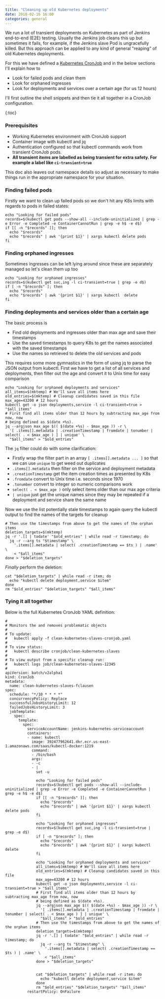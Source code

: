 ```yaml
---
title: "Cleaning up old Kubernetes deployments"
date: 2018-02-16 16:00
categories: general
---
```


We run a lot of transient deployments on Kubernetes as part of Jenkins
end-to-end (E2E) testing. Usually the Jenkins job cleans this up but sometimes
it fails, for example, if the Jenkins slave Pod is ungracefully killed. But this
approach can be applied to any kind of general "reaping" of old Kubernetes
deployments.

For this we have defined a [Kubernetes
CronJob](https://kubernetes.io/docs/concepts/workloads/controllers/cron-jobs/)
and in the below sections I'll explain how to

- Look for failed pods and clean them
- Look for orphaned ingresses
- Look for deployments and services over a certain age (for us 12 hours)

I'll first outline the shell snippets and then tie it all together in a CronJob
configuration.

{:toc}

### Prerequisites

- Working Kubernetes environment with CronJob support
- Container image with kubectl and jq
- Authentication configured so that kubectl commands work from transient CronJob
    pods.
- **All transient items are labelled as being transient for extra safety. For
    example a label like `ci-transient=true`**

This doc also leaves out namespace details so adjust as necessary to make things
run in the appropriate namespace for your situation.

### Finding failed pods

Firstly we want to clean up failed pods so we don't hit any K8s limits with
regards to pods in failed states:


```
echo "Looking for failed pods"
records=$(kubectl get pods --show-all --include-uninitialized | grep -e Error -e Completed -e ContainerCannotRun | grep -e h$ -e d$)
if [[ -n "$records" ]]; then
  echo "$records"
  echo "$records" | awk '{print $1}' | xargs kubectl delete pods
fi
```

### Finding orphaned ingresses

Sometimes ingresses can be left lying around since these are separately managed
so let's clean them up too

```
echo "Looking for orphaned ingresses"
records=$(kubectl get svc,ing -l ci-transient=true | grep -e d$)
if [ -n "$records" ]; then
  echo "$records"
  echo "$records" | awk '{print $1}' | xargs kubectl  delete
fi
```

### Finding deployments and services older than a certain age

The basic process is

- Find old deployments and ingresses older than max age and save their
    timestamps
- Use the saved timestamps to query K8s to get the names associated with the
    saved timestamps
- Use the names so retrieved to delete the old services and pods

This requires some more gymnastics in the form of using jq to parse the JSON
output from kubectl. First we have to get a list of all services and
deployments, then filter out the age and convert it to Unix time for easy
comparison

```
echo "Looking for orphaned deployments and services"
all_items=$(mktemp) # We'll save all items here
old_entries=$(mktemp) # Cleanup candidates saved in this file
max_age=43200 # 12 hours
kubectl get -o json deployments,service -l ci-transient=true > "$all_items"
# First find all items older than 12 hours by subtracting max_age from now, now
# being defined as $(date +%s).
jq --argjson max_age $(( $(date +%s) - $max_age )) -r \
  '[ .items[].metadata | .creationTimestamp | fromdate | tonumber | select( . < $max_age ) ] | unique' \
  "$all_items" > "$old_entries"
```

The `jq` filter could do with some clarification:

- Firstly wrap the filter part in an array `[ .items[].metadata ... ]` so that we can use `unique` to get
    weed out duplicates
- `.items[].metadata` then filter on the service and deployment metadata
- `.creationTimestamp` get the item creation times as presented by K8s
- `.fromdate` convert to Unix time i.e. seconds since 1970
- `.tonumber` convert to integer so numeric comparisons work
- `select( . < $max_age )` only select items older than our max age criteria
- `| unique` just get the unique names since they may be repeated if a
    deployment and service share the same name

Now we use the list potentially stale timestamps to again query the kubectl
output to find the names of the targets for cleanup

```
# Then use the timestamps from above to get the names of the orphan items
deletion_targets=$(mktemp)
jq -r '.[] | todate' "$old_entries" | while read -r timestamp; do
  jq -r --arg ts "$timestamp" \
    '.items[].metadata | select( .creationTimestamp == $ts ) | .name' \
    < "$all_items"
done > "$deletion_targets"
```

*Finally* perform the deletion:

```
cat "$deletion_targets" | while read -r item; do
  echo "kubectl delete deployment,service $item"
done
rm "$old_entries" "$deletion_targets" "$all_items"
```


### Tying it all together

Below is the full Kubernetes CronJob YAML definition:

```
#
# Monitors the and removes problematic objects
#
# To update:
#   kubectl apply -f clean-kubernetes-slaves-cronjob.yaml
#
# To view status:
#   kubectl describe cronjob/clean-kubernetes-slaves
#
# To view output from a specific cleanup run:
#   kubectl logs job/clean-kubernetes-slaves-12345
#
apiVersion: batch/v2alpha1
kind: CronJob
metadata:
  name: clean-kubernetes-slaves-fclausen
spec:
  schedule: "*/10 * * * *"
  concurrencyPolicy: Replace
  successfulJobsHistoryLimit: 12
  failedJobsHistoryLimit: 3
  jobTemplate:
    spec:
      template:
        spec:
          serviceAccountName: jenkins-kubernetes-serviceaccount
          containers:
          - name: kubectl
            image: 392477962641.dkr.ecr.us-east-1.amazonaws.com/saas/kubectl-docker:1219
            command:
            - /bin/bash
            args:
            - -c
            - |
              set -u

              echo "Looking for failed pods"
              records=$(kubectl get pods --show-all --include-uninitialized | grep -e Error -e Completed -e ContainerCannotRun | grep -e h$ -e d$)
              if [[ -n "$records" ]]; then
                echo "$records"
                echo "$records" | awk '{print $1}' | xargs kubectl delete pods
              fi

              echo "Looking for orphaned ingresses"
              records=$(kubectl get svc,ing -l ci-transient=true | grep -e d$)
              if [ -n "$records" ]; then
                echo "$records"
                echo "$records" | awk '{print $1}' | xargs kubectl  delete
              fi

              echo "Looking for orphaned deployments and services"
              all_items=$(mktemp) # We'll save all items here
              old_entries=$(mktemp) # Cleanup candidates saved in this file
              max_age=43200 # 12 hours
              kubectl get -o json deployments,service -l ci-transient=true > "$all_items"
              # First find all items older than 12 hours by subtracting max_age from now, now
              # being defined as $(date +%s).
              jq --argjson max_age $(( $(date +%s) - $max_age )) -r \
                '[ .items[].metadata | .creationTimestamp | fromdate | tonumber | select( . < $max_age ) ] | unique' \
                "$all_items" > "$old_entries"
              # Then use the timestamps from above to get the names of the orphan items
              deletion_targets=$(mktemp)
              jq -r '.[] | todate' "$old_entries" | while read -r timestamp; do
                jq -r --arg ts "$timestamp" \
                  '.items[].metadata | select( .creationTimestamp == $ts ) | .name' \
                  < "$all_items"
              done > "$deletion_targets"


              cat "$deletion_targets" | while read -r item; do
                echo "kubectl delete deployment,service $item"
              done
              rm "$old_entries" "$deletion_targets" "$all_items"
          restartPolicy: OnFailure
```
